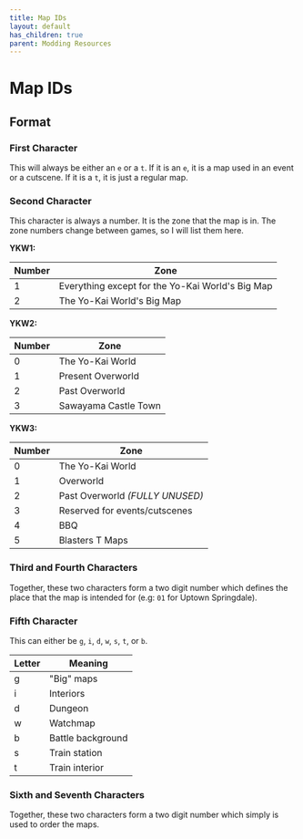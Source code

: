 ```yaml
---
title: Map IDs
layout: default
has_children: true
parent: Modding Resources
---
```


# Map IDs

## Format

### First Character

This will always be either an `e` or a `t`. If it is an `e`, it is a map used in an event or a cutscene. If it is a `t`, it is just a regular map.

### Second Character

This character is always a number. It is the zone that the map is in. The zone numbers change between games, so I will list them here.

**YKW1:**

|Number|Zone|
|------|----|
|1     |Everything except for the Yo-Kai World's Big Map|
|2     |The Yo-Kai World's Big Map|

**YKW2:**

|Number|Zone|
|------|----|
|0     |The Yo-Kai World|
|1     |Present Overworld|
|2     |Past Overworld|
|3     |Sawayama Castle Town|

**YKW3:**

|Number|Zone|
|------|----|
|0     |The Yo-Kai World|
|1     |Overworld|
|2     |Past Overworld *(FULLY UNUSED)*|
|3     |Reserved for events/cutscenes|
|4     |BBQ|
|5     |Blasters T Maps|

### Third and Fourth Characters

Together, these two characters form a two digit number which defines the place that the map is intended for (e.g: `01` for Uptown Springdale).

### Fifth Character

This can either be `g`, `i`, `d`, `w`, `s`, `t`, or `b`.

| Letter | Meaning           |
| ------ | ----------------  |
| g      | "Big" maps        |
| i      | Interiors         |
| d      | Dungeon           |
| w      | Watchmap          |
| b      | Battle background |
| s      | Train station     |
| t      | Train interior    |

### Sixth and Seventh Characters

Together, these two characters form a two digit number which simply is used to order the maps.
